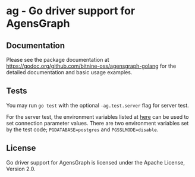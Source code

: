 # ag - Go driver support for AgensGraph

## Documentation

Please see the package documentation at https://godoc.org/github.com/bitnine-oss/agensgraph-golang for the detailed documentation and basic usage examples.

## Tests

You may run `go test` with the optional `-ag.test.server` flag for server test.

For the server test, the environment variables listed at [here](https://www.postgresql.org/docs/10/static/libpq-envars.html) can be used to set connection parameter values. There are two environment variables set by the test code; `PGDATABASE=postgres` and `PGSSLMODE=disable`.

## License

Go driver support for AgensGraph is licensed under the Apache License, Version 2.0.
